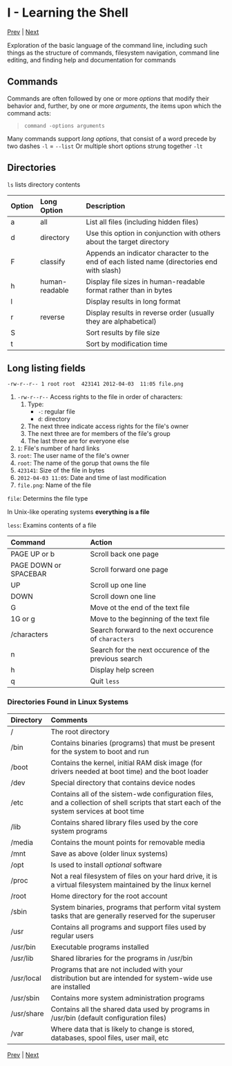 # I - Learning the Shell

[Prev](../Intro.md) | [Next]()

Exploration of the basic language of the command line, including such things as the structure of commands, filesystem navigation, command line editing, and finding help and documentation for commands

## Commands

Commands are often followed by one or more *options* that modify their behavior and, further, by one or more *arguments*, the items upon which the command acts:

> `command -options arguments`

Many commands support *long options*, that consist of a word precede by two dashes `-l` = `--list`
Or multiple short options strung together `-lt`

## Directories

`ls` lists directory contents

| Option | Long Option | Description |
|:-------|:------------|:------------|
| a      | all         | List all files (including hidden files) |
| d      | directory   | Use this option in conjunction with others about the target directory |
| F      | classify    | Appends an indicator character to the end of each listed name (directories end with slash) |
| h      | human-readable | Display file sizes in human-readable format rather than in bytes |
| l      |             | Display results in long format |
| r      | reverse     | Display results in reverse order (usually they are alphabetical) |
| S      |             | Sort results by file size |
| t      |             | Sort by modification time |

## Long listing fields

`-rw-r--r-- 1 root root  423141 2012-04-03  11:05 file.png`

1. `-rw-r--r--`
    Access rights to the file in order of characters:
    1. Type:
        - `-`: regular file
        - `d`: directory
    2. The next three indicate access rights for the file's owner
    3. The next three are for members of the file's group
    4. The last three are for everyone else
2. `1`: File's number of hard links
3. `root`: The user name of the file's owner
4. `root`: The name of the gorup that owns the file
5. `423141`: Size of the file in bytes
6. `2012-04-03 11:05`: Date and time of last modification
7. `file.png`: Name of the file

`file`: Determins the file type

In Unix-like operating systems **everything is a file**

`less`: Examins contents of a file

| Command       | Action |
|:--------------|:-------|
| PAGE UP or b  | Scroll back one page |
| PAGE DOWN or SPACEBAR | Scroll forward one page |
| UP            | Scroll up one line |
| DOWN          | Scroll down one line |
| G             | Move ot the end of the text file |
| 1G or g       | Move to the beginning of the text file |
| /characters   | Search forward to the next occurence of `characters` |
| n             | Search for the next occurence of the previous search |
| h             | Display help screen |
| q             | Quit `less` |

### Directories Found in Linux Systems

| Directory | Comments |
|:----------|:---------|
| /         | The root directory |
| /bin      | Contains binaries (programs) that must be present for the system to boot and run |
| /boot     | Contains the kernel, initial RAM disk image (for drivers needed at boot time) and the boot loader |
| /dev      | Special directory that contains device nodes |
| /etc      | Contains all of the sistem-wde configuration files, and a collection of shell scripts that start each of the system services at boot time |
| /lib      | Contains shared library files used by the core system programs |
| /media    | Contains the mount points for removable media |
| /mnt      | Save as above (older linux systems) |
| /opt      | Is used to install *optional* software |
| /proc     | Not a real filesystem of files on your hard drive, it is a virtual filesystem maintained by the linux kernel |
| /root     | Home directory for the root account |
| /sbin     | System binaries, programs that perform vital system tasks that are generally reserved for the superuser |
| /usr      | Contains all programs and support files used by regular users |
| /usr/bin  | Executable programs installed |
| /usr/lib  | Shared libraries for the programs in /usr/bin |
| /usr/local | Programs that are not included with your distribution but are intended for system-wide use are installed |
| /usr/sbin | Contains more system administration programs |
| /usr/share | Contains all the shared data used by programs in /usr/bin (default configuration files) |
| /var      | Where data that is likely to change is stored, databases, spool files, user mail, etc |

[Prev](../Intro.md) | [Next]()
